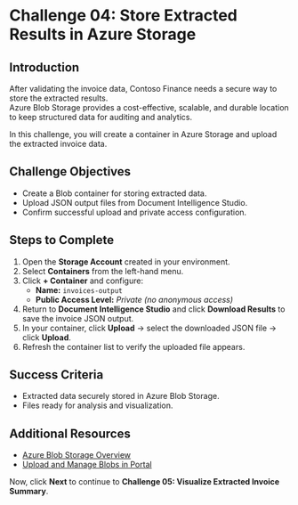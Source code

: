 # Challenge 04: Store Extracted Results in Azure Storage

## Introduction
After validating the invoice data, Contoso Finance needs a secure way to store the extracted results.  
Azure Blob Storage provides a cost-effective, scalable, and durable location to keep structured data for auditing and analytics.

In this challenge, you will create a container in Azure Storage and upload the extracted invoice data.

## Challenge Objectives
- Create a Blob container for storing extracted data.  
- Upload JSON output files from Document Intelligence Studio.  
- Confirm successful upload and private access configuration.

## Steps to Complete
1. Open the **Storage Account** created in your environment.  
2. Select **Containers** from the left-hand menu.  
3. Click **+ Container** and configure:
   - **Name:** `invoices-output`
   - **Public Access Level:** *Private (no anonymous access)*  
4. Return to **Document Intelligence Studio** and click **Download Results** to save the invoice JSON output.  
5. In your container, click **Upload** → select the downloaded JSON file → click **Upload**.  
6. Refresh the container list to verify the uploaded file appears.

## Success Criteria
- Extracted data securely stored in Azure Blob Storage.  
- Files ready for analysis and visualization.

## Additional Resources
- [Azure Blob Storage Overview](https://learn.microsoft.com/azure/storage/blobs/storage-blobs-overview)  
- [Upload and Manage Blobs in Portal](https://learn.microsoft.com/azure/storage/blobs/storage-quickstart-blobs-portal)

Now, click **Next** to continue to **Challenge 05: Visualize Extracted Invoice Summary**.
